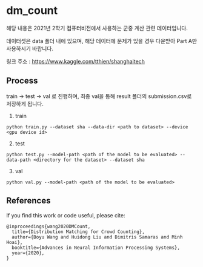 # dm_count

해당 내용은 2021년 2학기 컴퓨터비전에서 사용하는 군중 계산 관련 데이터입니다.

데이터셋은 data 폴더 내에 있으며, 해당 데이터에 문제가 있을 경우 다운받아 Part A만 사용하시기 바랍니다.

링크 주소 : https://www.kaggle.com/tthien/shanghaitech

## Process
train -> test -> val 로 진행하며, 최종 val을 통해 result 폴더의 submission.csv로 저장하게 됩니다.

1. train
```
python train.py --dataset sha --data-dir <path to dataset> --device <gpu device id>
```

2. test
```
python test.py --model-path <path of the model to be evaluated> --data-path <directory for the dataset> --dataset sha
```

3. val
```
python val.py --model-path <path of the model to be evaluated>
```

## References
If you find this work or code useful, please cite:

```
@inproceedings{wang2020DMCount,
  title={Distribution Matching for Crowd Counting},
  author={Boyu Wang and Huidong Liu and Dimitris Samaras and Minh Hoai},
  booktitle={Advances in Neural Information Processing Systems},
  year={2020},
}
```
